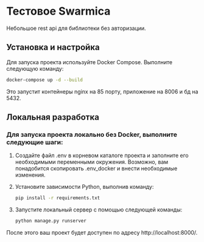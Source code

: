 # Тестовое Swarmica

Небольшое rest api для библиотеки без авторизации.

## Установка и настройка

Для запуска проекта используйте Docker Compose. Выполните следующую команду:

```bash
docker-compose up -d --build
```
Это запустит контейнеры nginx на 85 порту, приложение на 8006 и бд на 5432.
## Локальная разработка
### Для запуска проекта локально без Docker, выполните следующие шаги:

1. Создайте файл .env в корневом каталоге проекта и заполните его необходимыми переменными окружения. Возможно, вам понадобится скопировать .env_docker и внести необходимые изменения.

2. Установите зависимости Python, выполнив команду:

    ```bash
    pip install -r requirements.txt
    ```
3. Запустите локальный сервер с помощью следующей команды:
    ```bash
    python manage.py runserver
    ```
После этого ваш проект будет доступен по адресу http://localhost:8000/.